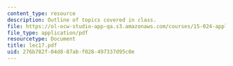 ```yaml
---
content_type: resource
description: Outline of topics covered in class.
file: https://ol-ocw-studio-app-qa.s3.amazonaws.com/courses/15-024-applied-economics-for-managers-summer-2004/276b782f04d887abf028497337d95c0e_lec17.pdf
file_type: application/pdf
resourcetype: Document
title: lec17.pdf
uid: 276b782f-04d8-87ab-f028-497337d95c0e
---
```

